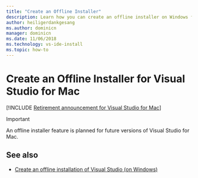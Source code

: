 ```yaml
---
title: "Create an Offline Installer"
description: Learn how you can create an offline installer on Windows for Visual Studio for Mac.
author: heiligerdankgesang 
ms.author: dominicn
manager: dominicn
ms.date: 11/06/2018
ms.technology: vs-ide-install
ms.topic: how-to
---
```

# Create an Offline Installer for Visual Studio for Mac

 [!INCLUDE [Retirement announcement for Visual Studio for Mac](includes/vsmac-retirement.md)]

> [!IMPORTANT]
> An offline installer feature is planned for future versions of Visual Studio for Mac.

## See also

- [Create an offline installation of Visual Studio (on Windows)](/visualstudio/install/create-an-offline-installation-of-visual-studio)
